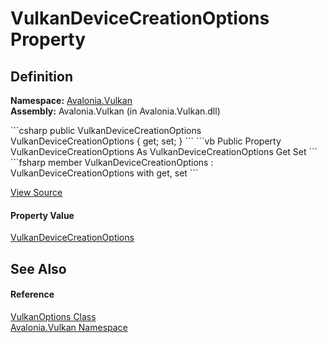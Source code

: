 # VulkanDeviceCreationOptions Property




## Definition
**Namespace:** <a href="N_Avalonia_Vulkan">Avalonia.Vulkan</a>  
**Assembly:** Avalonia.Vulkan (in Avalonia.Vulkan.dll)

<Tabs groupId="api-code-preview">
<TabItem value="csharp" label="C#">
```csharp
public VulkanDeviceCreationOptions VulkanDeviceCreationOptions { get; set; }
```
</TabItem>
<TabItem value="vb" label="VB">
```vb
Public Property VulkanDeviceCreationOptions As VulkanDeviceCreationOptions
	Get
	Set
```
</TabItem>
<TabItem value="fsharp" label="F#">
```fsharp
member VulkanDeviceCreationOptions : VulkanDeviceCreationOptions with get, set
```
</TabItem>
</Tabs>



<a href="https://github.com/AvaloniaUI/Avalonia/tree/master/src/Avalonia.Vulkan/VulkanOptions.cs#L9" title="View the source code">View Source</a>



#### Property Value
<a href="T_Avalonia_Vulkan_VulkanDeviceCreationOptions">VulkanDeviceCreationOptions</a>

## See Also


#### Reference
<a href="T_Avalonia_Vulkan_VulkanOptions">VulkanOptions Class</a>  
<a href="N_Avalonia_Vulkan">Avalonia.Vulkan Namespace</a>  

